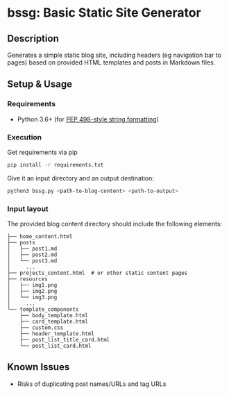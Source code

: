 # bssg: Basic Static Site Generator

## Description

Generates a simple static blog site, including headers (eg navigation bar to
pages) based on provided HTML templates and posts in Markdown files.

## Setup & Usage

### Requirements

* Python 3.6+ (for [PEP 498-style string formatting](https://www.python.org/dev/peps/pep-0498/))

### Execution

Get requirements via pip

```bash
pip install -r requirements.txt
```

Give it an input directory and an output destination:

```bash
python3 bssg.py <path-to-blog-content> <path-to-output>
```

### Input layout

The provided blog content directory should include the following elements:

```
├── home_content.html
├── posts
│   ├── post1.md
│   ├── post2.md
│   └── post3.md
│     ...
├── projects_content.html  # or other static content pages
├── resources
│   ├── img1.png
│   ├── img2.png
│   └── img3.png
│     ...
└── template_components
    ├── body_template.html
    ├── card_template.html
    ├── custom.css
    ├── header_template.html
    ├── post_list_title_card.html
    └── post_list_card.html
```


## Known Issues

* Risks of duplicating post names/URLs and tag URLs
